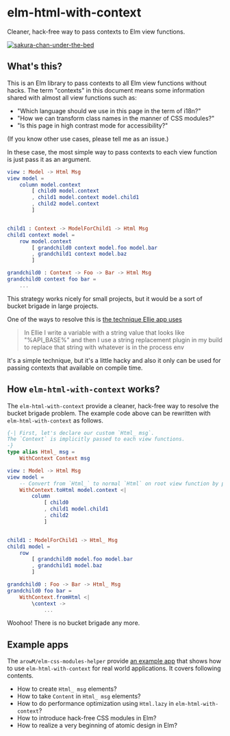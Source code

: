 # elm-html-with-context

Cleaner, hack-free way to pass contexts to Elm view functions.

[![sakura-chan-under-the-bed](https://user-images.githubusercontent.com/1481749/46577798-bc836e00-ca29-11e8-9ea5-97029d9e6c47.jpg)](https://twitter.com/hashtag/%E3%81%95%E3%81%8F%E3%82%89%E3%81%A1%E3%82%83%E3%82%93%E6%97%A5%E8%A8%98?src=hash)

## What's this?

This is an Elm library to pass contexts to all Elm view functions without hacks.
The term "contexts" in this document means some information shared with almost all view functions such as:

* "Which language should we use in this page in the term of i18n?"
* "How we can transform class names in the manner of CSS modules?"
* "Is this page in high contrast mode for accessibility?"

(If you know other use cases, please tell me as an issue.)

In these case, the most simple way to pass contexts to each view function is just pass it as an argument.

```elm
view : Model -> Html Msg
view model =
    column model.context
        [ child0 model.context
        , child1 model.context model.child1
        , child2 model.context
        ]


child1 : Context -> ModelForChild1 -> Html Msg
child1 context model =
    row model.context
        [ grandchild0 context model.foo model.bar
        , grandchild1 context model.baz
        ]

grandchild0 : Context -> Foo -> Bar -> Html Msg
grandchild0 context foo bar =
    ...
```

This strategy works nicely for small projects, but it would be a sort of bucket brigade in large projects.

One of the ways to resolve this is [the technique Ellie app uses](https://discourse.elm-lang.org/t/dependency-injection-how-to-switch-api-server/570/10)

> In Ellie I write a variable with a string value that looks like "%API_BASE%" and then I use a string replacement plugin in my build to replace that string with whatever is in the process env

It's a simple technique, but it's a little hacky and also it only can be used for passing contexts that available on compile time.

## How `elm-html-with-context` works?

The `elm-html-with-context` provide a cleaner, hack-free way to resolve the bucket brigade problem.
The example code above can be rewritten with `elm-html-with-context` as follows.

```elm
{-| First, let's declare our custom `Html_ msg`.
The `Context` is implicitly passed to each view functions.
-}
type alias Html_ msg =
    WithContext Context msg

view : Model -> Html Msg
view model =
    -- Convert from `Html_` to normal `Html` on root view function by passing context.
    WithContext.toHtml model.context <|
        column
            [ child0
            , child1 model.child1
            , child2
            ]


child1 : ModelForChild1 -> Html_ Msg
child1 model =
    row
        [ grandchild0 model.foo model.bar
        , grandchild1 model.baz
        ]

grandchild0 : Foo -> Bar -> Html_ Msg
grandchild0 foo bar =
    WithContext.fromHtml <|
        \context ->
            ...
```

Woohoo! There is no bucket brigade any more.

## Example apps

The `arowM/elm-css-modules-helper` provide [an example app](https://github.com/arowM/elm-css-modules-helper/tree/master/examples/real-world) that shows how to use `elm-html-with-context` for real world applications.
It covers following contents.

* How to create `Html_ msg` elements?
* How to take `Content` in `Html_ msg` elements?
* How to do performance optimization using `Html.lazy` in `elm-html-with-context`?
* How to introduce hack-free CSS modules in Elm?
* How to realize a very beginning of atomic design in Elm?
